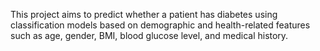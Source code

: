 This project aims to predict whether a patient has diabetes using classification models based on demographic and health-related features such as age, gender, BMI, blood glucose level, and medical history.

